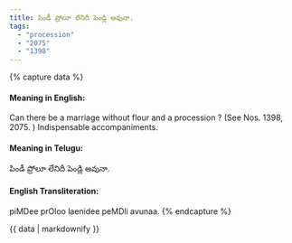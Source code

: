 ```yaml
---
title: పిండీ ప్రోలూ లేనిదీ పెండ్లి అవునా.
tags:
  - "procession"
  - "2075"
  - "1398"
---
```


{% capture data %}
#### Meaning in English:
Can there be a marriage without flour and a procession ?
(See Nos. 1398, 2075. )
Indispensable accompaniments.

#### Meaning in Telugu:
పిండీ ప్రోలూ లేనిదీ పెండ్లి అవునా.

#### English Transliteration:
piMDee prOloo laenidee peMDli avunaa.
{% endcapture %}

{{ data | markdownify }}

